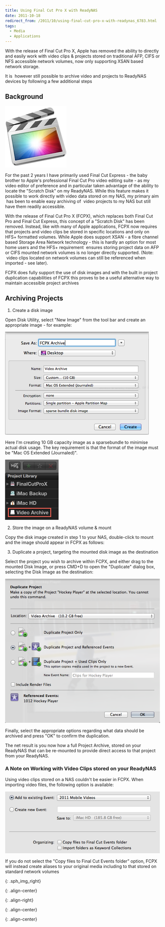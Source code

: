 ```yaml
---
title: Using Final Cut Pro X with ReadyNAS
date: 2011-10-18
redirect_from: /2011/10/using-final-cut-pro-x-with-readynas_6783.html
tags:
  - Media
  - Applications
---
```


With the release of Final Cut Pro X, Apple has removed the ability to directly and easily work with video clips & projects stored on traditional AFP, CIFS or NFS accessible network volumes, now only supporting XSAN based network storage.

It is  however still possible to archive video and projects to ReadyNAS devices by following a few additional steps

##  Background

![Final Cut Pro X][]

For the past 2 years I have primarily used Final Cut Express - the baby brother to Apple's professional Final Cut Pro video editing suite - as my video editor of preference and in particular taken advantage of the ability to locate the "Scratch Disk" on my ReadyNAS. While this feature makes it possible to work directly with video data stored on my NAS, my primary aim  has been to enable easy archiving of  video projects to my NAS but still have them readily accessible.

With the release of Final Cut Pro X (FCPX), which replaces both Final Cut Pro and Final Cut Express, this concept of a "Scratch Disk" has been removed. Instead, like with many of Apple applications, FCPX now requires that projects and video clips be stored in specific locations and only on HFS+ formatted volumes. While Apple does support XSAN - a fibre channel based Storage Area Network technology - this is hardly an option for most home users and the HFS+ requirement  ensures storing project data on AFP or CIFS mounted network volumes is no longer directly supported. (Note:  video clips located on network volumes can still be referenced when imported - see later).

FCPX does fully support the use of disk images and with the built in project duplication capabilities of FCPX this proves to be a useful alternative way to maintain accessible project archives

##  Archiving Projects

1) Create a disk image

Open Disk Utility, select "New Image" from the tool bar and create an appropriate image - for example:

![New Image][]

Here I'm creating 10 GB capacity image as a sparsebundle to minimise actual disk usage. The key requirement is that the format of the image must be "Mac OS Extended (Journaled)".

![Store Image][]

2) Store the image on a ReadyNAS volume & mount

Copy the disk image created in step 1 to your NAS, double-click to mount and the image should appear in FCPX as follows:



3) Duplicate a project, targeting the mounted disk image as the destination

Select the project you wish to archive within FCPX, and either drag to the mounted Disk Image, or press CMD+D to open the "Duplicate" dialog box, selecting the Disk Image as the destination:

![Duplicate Project][]

Finally, select the appropriate options regarding what data should be archived and press "OK" to confirm the duplication.

The net result is you now how a full Project Archive, stored on your ReadyNAS that can be re-mounted to provide direct access to that project from your ReadyNAS.

### A Note on Working with Video Clips stored on your ReadyNAS

Using video clips stored on a NAS couldn't be easier in FCPX. When importing video files, the following option is available:

![Note][]

If you do not select the "Copy files to Final Cut Events folder" option, FCPX will instead create aliases to your original media including to that stored on standard network volumes

[Final Cut Pro X]: /assets/images/readynas/Final-Cut-Pro-X.png  "Final Cut Pro X"
{: .sph_img_right}

[New Image]: /assets/images/readynas/Screen-Shot-2011-10-18-at-10.06.10.png "Create New Image"
{: .align-center}

[Store Image]: /assets/images/readynas/Screen-Shot-2011-10-18-at-11.15.20-AM.png "Store Image"
{: .align-right}

[Duplicate Project]: /assets/images/readynas/Screen-Shot-2011-10-18-at-11.23.25-AM.png "Duplicate Project"
{: .align-center}

[Note]: /assets/images/readynas/Screen-Shot-2011-10-20-at-11.45.30-AM.png
{: .align-center}
